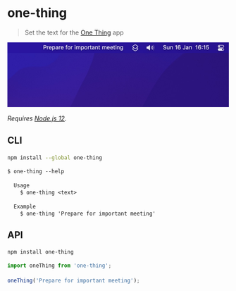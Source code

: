 # one-thing

> Set the text for the [One Thing](https://sindresorhus.com/one-thing) app

<img src="screenshot.jpg" width="503">

*Requires [Node.js 12](https://nodejs.org).*

## CLI

```sh
npm install --global one-thing
```

```
$ one-thing --help

  Usage
    $ one-thing <text>

  Example
    $ one-thing 'Prepare for important meeting'
```

## API

```sh
npm install one-thing
```

```js
import oneThing from 'one-thing';

oneThing('Prepare for important meeting');
```
